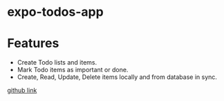# expo-todos-app

# Features
- Create Todo lists and items.
- Mark Todo items as important or done.
- Create, Read, Update, Delete items locally and from database in sync.


[github link](https://github.com/OssNasr/expo-todos-app)
